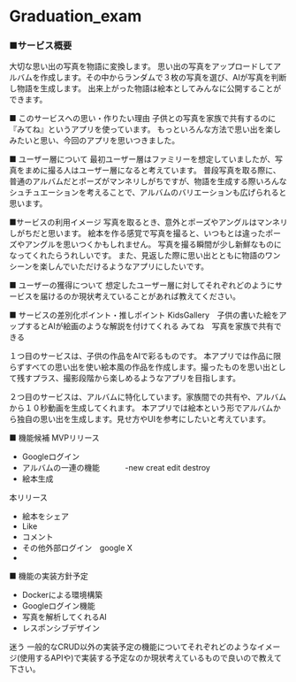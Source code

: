 # Graduation_exam

### ■サービス概要
大切な思い出の写真を物語に変換します。
思い出の写真をアップロードしてアルバムを作成します。その中からランダムで３枚の写真を選び、AIが写真を判断し物語を生成します。
出来上がった物語は絵本としてみんなに公開することができます。

■ このサービスへの思い・作りたい理由
子供との写真を家族で共有するのに『みてね』というアプリを使っています。
もっといろんな方法で思い出を楽しみたいと思い、今回のアプリを思いつきました。

■ ユーザー層について
最初ユーザー層はファミリーを想定していましたが、写真をまめに撮る人はユーザー層になると考えています。
普段写真を取る際に、普通のアルバムだとポーズがマンネリしがちですが、物語を生成する際いろんなシュチュエーションを考えることで、アルバムのバリエーションも広げられると思います。

■サービスの利用イメージ
写真を取るとき、意外とポーズやアングルはマンネリしがちだと思います。
絵本を作る感覚で写真を撮ると、いつもとは違ったポーズやアングルを思いつくかもしれません。
写真を撮る瞬間が少し新鮮なものになってくれたらうれしいです。
また、見返した際に思い出とともに物語のワンシーンを楽しんでいただけるようなアプリにしたいです。


■ ユーザーの獲得について
想定したユーザー層に対してそれぞれどのようにサービスを届けるのか現状考えていることがあれば教えてください。

■ サービスの差別化ポイント・推しポイント
KidsGallery　子供の書いた絵をアップするとAIが絵画のような解説を付けてくれる
みてね　写真を家族で共有できる

１つ目のサービスは、子供の作品をAIで彩るものです。
本アプリでは作品に限らずすべての思い出を使い絵本風の作品を作成します。撮ったものを思い出として残すプラス、撮影段階から楽しめるようなアプリを目指します。

２つ目のサービスは、アルバムに特化しています。家族間での共有や、アルバムから１０秒動画を生成してくれます。
本アプリでは絵本という形でアルバムから独自の思い出を生成します。見せ方やUIを参考にしたいと考えています。

■ 機能候補
MVPリリース
- Googleログイン
- アルバムの一連の機能
　　　-new creat edit destroy 　 
- 絵本生成

本リリース
- 絵本をシェア
- Like
- コメント
- その他外部ログイン　google X
- 

■ 機能の実装方針予定
- Dockerによる環境構築
- Googleログイン機能
- 写真を解析してくれるAI
- レスポンシブデザイン




迷う
一般的なCRUD以外の実装予定の機能についてそれぞれどのようなイメージ(使用するAPIや)で実装する予定なのか現状考えているもので良いので教えて下さい。
